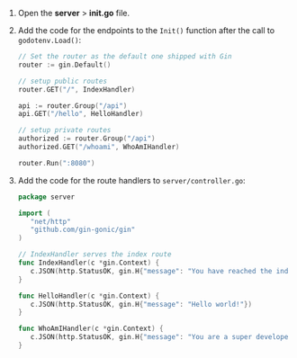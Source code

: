 1. Open the **server** > **init.go** file.
1. Add the code for the endpoints to the `Init()` function after the call to `godotenv.Load()`:

   ```go
   // Set the router as the default one shipped with Gin
   router := gin.Default()

   // setup public routes
   router.GET("/", IndexHandler)

   api := router.Group("/api")
   api.GET("/hello", HelloHandler)

   // setup private routes
   authorized := router.Group("/api")
   authorized.GET("/whoami", WhoAmIHandler)

   router.Run(":8080")
   ```

1. Add the code for the route handlers to `server/controller.go`:

   ```go
   package server

   import (
      "net/http"
      "github.com/gin-gonic/gin"
   )

   // IndexHandler serves the index route
   func IndexHandler(c *gin.Context) {
      c.JSON(http.StatusOK, gin.H{"message": "You have reached the index"})
   }

   func HelloHandler(c *gin.Context) {
      c.JSON(http.StatusOK, gin.H{"message": "Hello world!"})
   }

   func WhoAmIHandler(c *gin.Context) {
      c.JSON(http.StatusOK, gin.H{"message": "You are a super developer"})
   }
   ```
